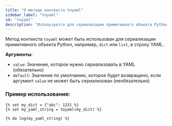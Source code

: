 ```yaml
---
title: "О методе контекста toyaml"
sidebar_label: "toyaml"
id: "toyaml"
description: "Используется для сериализации примитивного объекта Python."
---
```


Метод контекста `toyaml` может быть использован для сериализации примитивного объекта Python, например, `dict` или `list`, в строку YAML.

__Аргументы__:
 * `value`: Значение, которое нужно сериализовать в YAML (обязательно)
 * `default`: Значение по умолчанию, которое будет возвращено, если аргумент `value` не может быть сериализован (необязательно)

### Пример использования:
```
{% set my_dict = {"abc": 123} %}
{% set my_yaml_string = toyaml(my_dict) %}

{% do log(my_yaml_string) %}
```